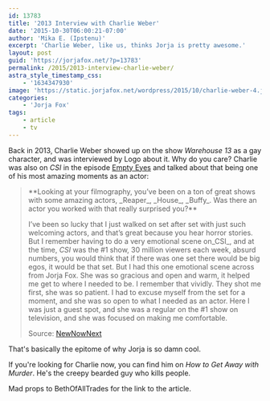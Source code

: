 ```yaml
---
id: 13783
title: '2013 Interview with Charlie Weber'
date: '2015-10-30T06:00:21-07:00'
author: 'Mika E. (Ipstenu)'
excerpt: 'Charlie Weber, like us, thinks Jorja is pretty awesome.'
layout: post
guid: 'https://jorjafox.net/?p=13783'
permalink: /2015/2013-interview-charlie-weber/
astra_style_timestamp_css:
    - '1634347930'
image: 'https://static.jorjafox.net/wordpress/2015/10/charlie-weber-4.jpg'
categories:
    - 'Jorja Fox'
tags:
    - article
    - tv
---
```


Back in 2013, Charlie Weber showed up on the show _Warehouse 13_ as a gay character, and was interviewed by Logo about it. Why do you care? Charlie was also on _CSI_ in the episode <a href="https://jorjafox.net/library/recaps/csi/empty-eyes/">Empty Eyes</a> and talked about that being one of his most amazing moments as an actor:
<blockquote>**Looking at your filmography, you’ve been on a ton of great shows with some amazing actors, _Reaper_, _House_, _Buffy_. Was there an actor you worked with that really surprised you?**

I’ve been so lucky that I just walked on set after set with just such welcoming actors, and that’s great because you hear horror stories. But I remember having to do a very emotional scene on_CSI_, and at the time, _CSI_ was the #1 show, 30 million viewers each week, absurd numbers, you would think that if there was one set there would be big egos, it would be that set. But I had this one emotional scene across from Jorja Fox. She was so gracious and open and warm, it helped me get to where I needed to be. I remember that vividly. They shot me first, she was so patient. I had to excuse myself from the set for a moment, and she was so open to what I needed as an actor. Here I was just a guest spot, and she was a regular on the #1 show on television, and she was focused on making me comfortable.

Source: <a href="http://www.newnownext.com/charlie-weber-photos-interview/06/2013/">NewNowNext</a></blockquote>
That's basically the epitome of why Jorja is so damn cool.

If you're looking for Charlie now, you can find him on _How to Get Away with Murder_. He's the creepy bearded guy who kills people.

Mad props to BethOfAllTrades for the link to the article.
